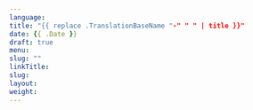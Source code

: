 ```yaml
---
language:
title: "{{ replace .TranslationBaseName "-" " " | title }}"
date: {{ .Date }}
draft: true
menu:
slug: ""
linkTitle:
slug:
layout:
weight:
---
```

